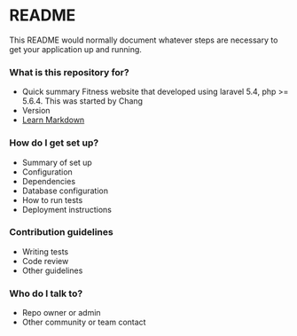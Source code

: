 # README #

This README would normally document whatever steps are necessary to get your application up and running.

### What is this repository for? ###

* Quick summary
Fitness website that developed using laravel 5.4, php >= 5.6.4.
This was started by Chang
* Version
* [Learn Markdown](https://bitbucket.org/tutorials/markdowndemo)

### How do I get set up? ###

* Summary of set up
* Configuration
* Dependencies
* Database configuration
* How to run tests
* Deployment instructions

### Contribution guidelines ###

* Writing tests
* Code review
* Other guidelines

### Who do I talk to? ###

* Repo owner or admin
* Other community or team contact
